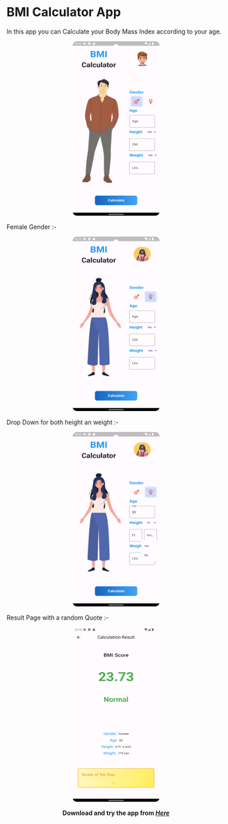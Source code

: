 # BMI Calculator App
In this app you can Calculate your Body Mass Index according to your age.  
<p align="center">
  <img src="https://raw.githubusercontent.com/Rohit-Varshney001/BMI-App/main/Screenshot_20240229_121137.png" width="200" height="400"   />
</p>
Female Gender :-
<p align="center">
  <img src="https://raw.githubusercontent.com/Rohit-Varshney001/BMI-App/main/Screenshot_20240229_121158.png" width="200" height="400"   />
</p>
Drop Down for both height an weight :-
<p align="center">
  <img src="https://raw.githubusercontent.com/Rohit-Varshney001/BMI-App/main/Screenshot_20240229_121230.png" width="200" height="400"   />
</p>
Result Page with a random Quote :-
<p align="center">
  <img src="https://raw.githubusercontent.com/Rohit-Varshney001/BMI-App/main/Screenshot_20240229_121256.png" width="200" height="400"   />
</p>

<p align="center">
  <b>Download and try the app from <i><a href = "https://drive.google.com/file/d/11snv8tbqoVc-5Ob3QUrvUqfouRaTM17k/view?usp=sharing">Here</i></b>
</p>
